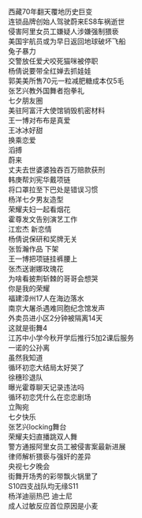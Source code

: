 西藏70年翻天覆地历史巨变  
连锁品牌创始人驾驶蔚来ES8车祸逝世  
侵害阿里女员工嫌疑人涉嫌强制猥亵  
美国宇航员或为早日返回地球破坏飞船  
兔子暴力  
交警放任爱犬咬死猫咪被停职  
杨倩说要带全红婵去抓娃娃  
郭美美所售70元一粒减肥糖成本仅5毛  
张艺兴教外国舞者抱拳礼  
七夕朋友圈  
美驻阿富汗大使馆销毁机密材料  
王一博对布布是真爱  
王冰冰好甜  
换乘恋爱  
滔搏  
蔚来  
丈夫去世婆婆独吞百万赔款获刑  
韩庚帮刘宪华戴项链  
将口罩拉至下巴处是错误习惯  
杨洋七夕男友造型  
荣耀夫妇一起看烟花  
霍尊发文告别演艺工作  
江宏杰 新恋情  
杨倩说保研和奖牌无关  
张哲瀚作品 下架  
王一博把项链挂裤腰上  
张杰送谢娜玫瑰花  
为啥看披荆斩棘的哥哥会想哭  
你是我的荣耀  
福建漳州17人在海边落水  
南京大屠杀遇难同胞纪念馆发声  
外卖员进小区2分钟被隔离14天  
这就是街舞4  
江苏中小学今秋开学后推行5加2课后服务  
一诺的公孙离  
虽然我知道  
循环初恋大结局太好哭了  
徐穗珍退队  
曝光霍尊聊天记录违法吗  
循环初恋凭什么在恋恋剧场  
立陶宛  
七夕快乐  
张艺兴locking舞台  
荣耀夫妇直播跳双人舞  
警方通报阿里女员工被侵害案最新进展  
律师解析猥亵与强奸的差异  
央视七夕晚会  
街舞开场秀的彩带飘火锅里了  
S10四支战队均无缘S11  
杨洋迪丽热巴 迪士尼  
成人过敏反应首位原因是小麦  
